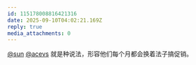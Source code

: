 ```yaml
---
id: 115178008816421316
date: 2025-09-10T04:02:21.169Z
reply: true
media_attachments: 0
---
```


<p><span class="h-card" translate="no"><a href="https://jiong.us/@sun" class="u-url mention" rel="nofollow noopener" target="_blank">@<span>sun</span></a></span> <span class="h-card" translate="no"><a href="https://mastodon.social/@acevs" class="u-url mention" rel="nofollow noopener" target="_blank">@<span>acevs</span></a></span> 就是种说法，形容他们每个月都会换着法子搞促销。</p>

